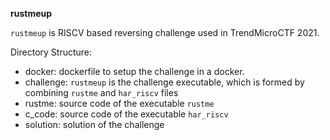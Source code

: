 
**rustmeup**

`rustmeup` is RISCV based reversing challenge used in TrendMicroCTF 2021.


Directory Structure:

- docker: dockerfile to setup the challenge in a docker. 
- challenge: `rustmeup` is the challenge executable, which is formed by combining `rustme` and `har_riscv` files
- rustme: source code of the executable `rustme`
- c_code: source code of the executable `har_riscv`
- solution: solution of the challenge 
